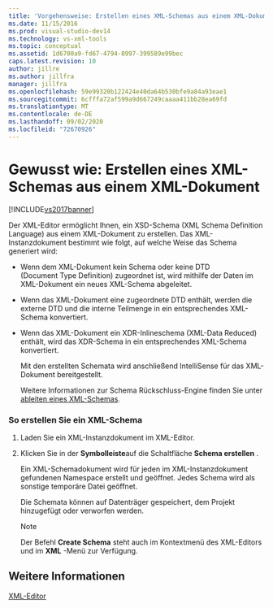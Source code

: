 ```yaml
---
title: 'Vorgehensweise: Erstellen eines XML-Schemas aus einem XML-Dokument | Microsoft-Dokumentation'
ms.date: 11/15/2016
ms.prod: visual-studio-dev14
ms.technology: vs-xml-tools
ms.topic: conceptual
ms.assetid: 1d6700a9-fd67-4794-8997-399589e99bec
caps.latest.revision: 10
author: jillre
ms.author: jillfra
manager: jillfra
ms.openlocfilehash: 59e99320b122424e40da64b530bfe9a84a93eae1
ms.sourcegitcommit: 6cfffa72af599a9d667249caaaa411bb28ea69fd
ms.translationtype: MT
ms.contentlocale: de-DE
ms.lasthandoff: 09/02/2020
ms.locfileid: "72670926"
---
```

# <a name="how-to-create-an-xml-schema-from-an-xml-document"></a>Gewusst wie: Erstellen eines XML-Schemas aus einem XML-Dokument
[!INCLUDE[vs2017banner](../includes/vs2017banner.md)]

Der XML-Editor ermöglicht Ihnen, ein XSD-Schema (XML Schema Definition Language) aus einem XML-Dokument zu erstellen. Das XML-Instanzdokument bestimmt wie folgt, auf welche Weise das Schema generiert wird:

- Wenn dem XML-Dokument kein Schema oder keine DTD (Document Type Definition) zugeordnet ist, wird mithilfe der Daten im XML-Dokument ein neues XML-Schema abgeleitet.

- Wenn das XML-Dokument eine zugeordnete DTD enthält, werden die externe DTD und die interne Teilmenge in ein entsprechendes XML-Schema konvertiert.

- Wenn das XML-Dokument ein XDR-Inlineschema (XML-Data Reduced) enthält, wird das XDR-Schema in ein entsprechendes XML-Schema konvertiert.

  Mit den erstellten Schemata wird anschließend IntelliSense für das XML-Dokument bereitgestellt.

  Weitere Informationen zur Schema Rückschluss-Engine finden Sie unter [ableiten eines XML-Schemas](https://msdn.microsoft.com/library/b18e7ffd-3c04-482d-9934-ba2f6a59b2c9).

### <a name="to-create-an-xml-schema"></a>So erstellen Sie ein XML-Schema

1. Laden Sie ein XML-Instanzdokument im XML-Editor.

2. Klicken Sie in der **Symbolleiste**auf die Schaltfläche **Schema erstellen** .

     Ein XML-Schemadokument wird für jeden im XML-Instanzdokument gefundenen Namespace erstellt und geöffnet. Jedes Schema wird als sonstige temporäre Datei geöffnet.

     Die Schemata können auf Datenträger gespeichert, dem Projekt hinzugefügt oder verworfen werden.

    > [!NOTE]
    > Der Befehl **Create Schema** steht auch im Kontextmenü des XML-Editors und im **XML** -Menü zur Verfügung.

## <a name="see-also"></a>Weitere Informationen
 [XML-Editor](../xml-tools/xml-editor.md)
